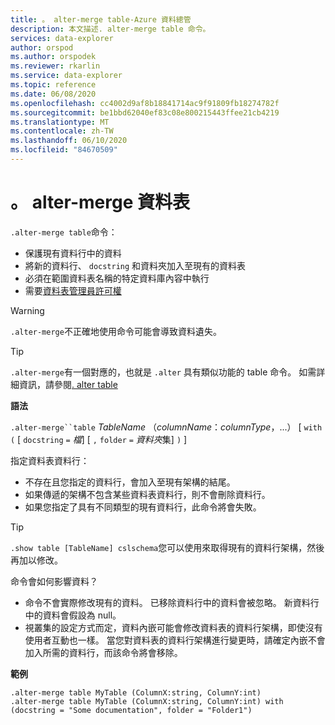 ```yaml
---
title: 。 alter-merge table-Azure 資料總管
description: 本文描述. alter-merge table 命令。
services: data-explorer
author: orspod
ms.author: orspodek
ms.reviewer: rkarlin
ms.service: data-explorer
ms.topic: reference
ms.date: 06/08/2020
ms.openlocfilehash: cc4002d9af8b18841714ac9f91809fb18274782f
ms.sourcegitcommit: be1bbd62040ef83c08e800215443ffee21cb4219
ms.translationtype: MT
ms.contentlocale: zh-TW
ms.lasthandoff: 06/10/2020
ms.locfileid: "84670509"
---
```

# <a name="alter-merge-table"></a>。 alter-merge 資料表
 
`.alter-merge table`命令：

* 保護現有資料行中的資料
* 將新的資料行、 `docstring` 和資料夾加入至現有的資料表
* 必須在範圍資料表名稱的特定資料庫內容中執行
* 需要[資料表管理員許可權](../management/access-control/role-based-authorization.md)

> [!WARNING]
> `.alter-merge`不正確地使用命令可能會導致資料遺失。

> [!TIP]
> `.alter-merge`有一個對應的，也就是 `.alter` 具有類似功能的 table 命令。 如需詳細資訊，請參閱[. alter table](../management/alter-table-command.md)

**語法**

`.alter-merge``table` *TableName* （*columnName*：*columnType*，...） [ `with` `(` [ `docstring` `=` *檔*] [ `,` `folder` `=` *資料夾*集] `)` ]

指定資料表資料行：
 * 不存在且您指定的資料行，會加入至現有架構的結尾。
 * 如果傳遞的架構不包含某些資料表資料行，則不會刪除資料行。
 * 如果您指定了具有不同類型的現有資料行，此命令將會失敗。

> [!TIP]
> `.show table [TableName] cslschema`您可以使用來取得現有的資料行架構，然後再加以修改。

命令會如何影響資料？
* 命令不會實際修改現有的資料。 已移除資料行中的資料會被忽略。 新資料行中的資料會假設為 null。
* 視叢集的設定方式而定，資料內嵌可能會修改資料表的資料行架構，即使沒有使用者互動也一樣。 當您對資料表的資料行架構進行變更時，請確定內嵌不會加入所需的資料行，而該命令將會移除。

**範例**

```kusto
.alter-merge table MyTable (ColumnX:string, ColumnY:int) 
.alter-merge table MyTable (ColumnX:string, ColumnY:int) with (docstring = "Some documentation", folder = "Folder1")
```
 
